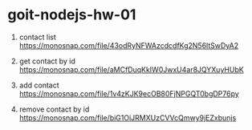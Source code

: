 # goit-nodejs-hw-01

1. contact list https://monosnap.com/file/43odRyNFWAzcdcdfKg2N56ltSwDyA2

2. get contact by id https://monosnap.com/file/aMCfDuqKkIW0JwxU4ar8JQYXuyHUbK

3. add contact https://monosnap.com/file/1v4zKJK9ecOB80FjNPGQT0bgDP76py

4. remove contact by id https://monosnap.com/file/biG1OiJRMXUzCVVcQmwy9jEZxbunjs
